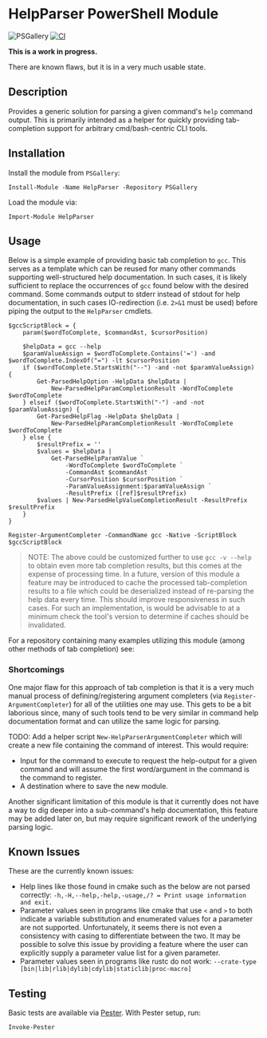 # HelpParser PowerShell Module

![PSGallery](https://img.shields.io/powershellgallery/p/HelpParser)
[![CI](https://github.com/jjcarrier/HelpParser/actions/workflows/ci.yml/badge.svg)](https://github.com/jjcarrier/HelpParser/actions/workflows/ci.yml)

__This is a work in progress.__

There are known flaws, but it is in a very much usable state.

## Description

Provides a generic solution for parsing a given command's `help` command output.
This is primarily intended as a helper for quickly providing tab-completion
support for arbitrary cmd/bash-centric CLI tools.

## Installation

Install the module from `PSGallery`:

```pwsh
Install-Module -Name HelpParser -Repository PSGallery
```

Load the module via:

```pwsh
Import-Module HelpParser
```

## Usage

Below is a simple example of providing basic tab completion to `gcc`. This serves
as a template which can be reused for many other commands supporting well-structured
help documentation. In such cases, it is likely sufficient to replace the
occurrences of `gcc` found below with the desired command. Some commands output
to stderr instead of stdout for help documentation, in such cases IO-redirection
(i.e. `2>&1` must be used) before piping the output to the `HelpParser` cmdlets.

```pwsh
$gccScriptBlock = {
    param($wordToComplete, $commandAst, $cursorPosition)

    $helpData = gcc --help
    $paramValueAssign = $wordToComplete.Contains('=') -and $wordToComplete.IndexOf("=") -lt $cursorPosition
    if ($wordToComplete.StartsWith("--") -and -not $paramValueAssign) {
        Get-ParsedHelpOption -HelpData $helpData |
            New-ParsedHelpParamCompletionResult -WordToComplete $wordToComplete
    } elseif ($wordToComplete.StartsWith("-") -and -not $paramValueAssign) {
        Get-ParsedHelpFlag -HelpData $helpData |
            New-ParsedHelpParamCompletionResult -WordToComplete $wordToComplete
    } else {
        $resultPrefix = ''
        $values = $helpData |
            Get-ParsedHelpParamValue `
                -WordToComplete $wordToComplete `
                -CommandAst $commandAst `
                -CursorPosition $cursorPosition `
                -ParamValueAssignment:$paramValueAssign `
                -ResultPrefix ([ref]$resultPrefix)
        $values | New-ParsedHelpValueCompletionResult -ResultPrefix $resultPrefix
    }
}

Register-ArgumentCompleter -CommandName gcc -Native -ScriptBlock $gccScriptBlock
```

> NOTE: The above could be customized further to use `gcc -v --help` to obtain
  even more tab completion results, but this comes at the expense of processing
  time. In a future, version of this module a feature may be introduced to
  cache the processed tab-completion results to a file which could be
  deserialized instead of re-parsing the help data every time. This should
  improve responsiveness in such cases. For such an implementation, is would be
  advisable to at a minimum check the tool's version to determine if caches
  should be invalidated.

For a repository containing many examples utilizing this module (among other methods
of tab completion) see:


### Shortcomings

One major flaw for this approach of tab completion is that it is a very much
manual process of defining/registering argument completers (via `Register-ArgumentCompleter`)
for all of the utilities one may use. This gets to be a bit laborious since,
many of such tools tend to be very similar in command help documentation format
and can utilize the same logic for parsing.

TODO: Add a helper script `New-HelpParserArgumentCompleter` which will create a
new file containing the command of interest. This would require:

* Input for the command to execute to request the help-output for a given command and will assume
  the first word/argument in the command is the command to register.
* A destination where to save the new module.

Another significant limitation of this module is that it currently does not have
a way to dig deeper into a sub-command's help documentation, this feature may be
added later on, but may require significant rework of the underlying parsing
logic.

## Known Issues

These are the currently known issues:

* Help lines like those found in cmake such as the below are not parsed correctly:
  `-h,-H,--help,-help,-usage,/? = Print usage information and exit.`
* Parameter values seen in programs like cmake that use `<` and `>` to both indicate
  a variable substitution and enumerated values for a parameter are not supported.
  Unfortunately, it seems there is not even a consistency with casing to differentiate
  between the two. It may be possible to solve this issue by providing a feature
  where the user can explicitly supply a parameter value list for a given parameter.
* Parameter values seen in programs like rustc do not work:
  `--crate-type [bin|lib|rlib|dylib|cdylib|staticlib|proc-macro]`

## Testing

Basic tests are available via [Pester](https://pester.dev/). With Pester setup, run:

```pwsh
Invoke-Pester
```

